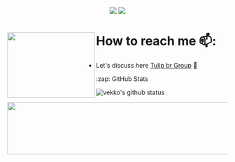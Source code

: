 <p align="center">
<a href="https://github.com/jefinhodatnt"> <img src="https://img.shields.io/badge/-Github-000?style=flat&logo=Github&logoColor=white" /></a>
<a href="https://www.instagram.com/jefinhodatnt"> <img src="https://img.shields.io/badge/-Instagram-c13584?style=flat&labelColor=c13584&logo=instagram&logoColor=white" /></a>
 
 # How to reach me 📫: <img align="left" width="200" height="150" src="https://i.pinimg.com/originals/b0/7b/1b/b07b1b0a409393857ec025afa54ab60f.gif?raw=true">
- Let's discuss here <a href="https://t.me/rn6p_brasil"> Tulip br Group</a> 🏓


<summary>:zap: GitHub Stats</summary>

![vekko's github status](https://readme-stats1.jefinhodatnt.vercel.app/api?username=jefinhodatnt&show_icons=true&count_private=true&hide_border=false&title_color=eb0029&icon_color=eb0029&include_all_commits=true)

<img src="https://media1.giphy.com/media/cge8dKZt0qkjFWomTW/giphy.gif" width="2200" height="120">



